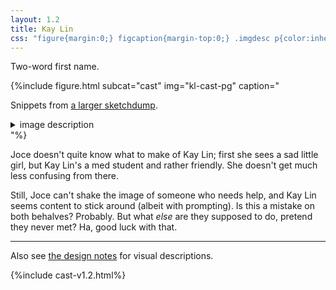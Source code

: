 ```yaml
---
layout: 1.2
title: Kay Lin
css: "figure{margin:0;} figcaption{margin-top:0;} .imgdesc p{color:inherit; margin-left:1rem;}"
---
```

Two-word first name.

{%include figure.html subcat="cast" img="kl-cast-pg" caption="<p>Snippets from <a href='../gallery/sketchdump3'>a larger sketchdump</a>.</p><details class='imgdesc'><summary>image description</summary><p>Sketches of Kay Lin being carried over Joce’s shoulder. In the central sequence, as Joce runs, Kay Lin yells, “<span class='caps'>H-<em>hey</em>, would it have <em>killed</em> you to <strong>ask</strong> before grabbing me like a ragd—”</span> Yelling from offscreen interrupts.</p><p>Kay Lin stares back, wide-eyed. “on second thought never mind”</p></details>"%}

<section markdown="1" id="desc" class="wrap">
Joce doesn't quite know what to make of Kay Lin; first she sees a sad little girl, but Kay Lin's a med student and rather friendly. She doesn't get much less confusing from there.

Still, Joce can't shake the image of someone who needs help, and Kay Lin seems content to stick around (albeit with prompting). Is this a mistake on both behalves? Probably. But what *else* are they supposed to do, pretend they never met? Ha, good luck with that.
</section>

----

Also see [the design notes](designnotes/kay-lin) for visual descriptions.

{%include cast-v1.2.html%}